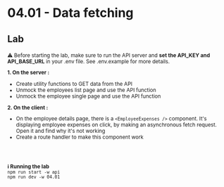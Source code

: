<!-- .slide: class="exercice" -->

<h1 id="data-fetching" style="margin-bottom: 30px;">04.01 - Data fetching</h1>

## Lab

<small>
⚠️ Before starting the lab, make sure to run the API server and <strong>set the API_KEY and API_BASE_URL</strong> in your .env file.
See .env.example for more details.

**1. On the server :**

- Create utility functions to GET data from the API
- Unmock the employees list page and use the API function
- Unmock the employee single page and use the API function

**2. On the client :**

- On the employee details page, there is a `<EmployeeExpenses />` component. It's displaying employee expenses on click, by making an asynchronous fetch request. Open it and find why it's not working
- Create a route handler to make this component work

<br/> <br/>

**ℹ️ Running the lab**<br/>
`npm run start -w api`<br/>
`npm run dev -w 04.01`<br/>

</small>
